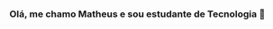 ### Olá, me chamo Matheus e sou estudante de Tecnologia 👋

<!--
**matheusmonteirob/matheusmonteirob** is a ✨ _special_ ✨ repository because its `README.md` (this file) appears on your GitHub profile.

Here are some ideas to get you started:

- 🔭 Atualmente trabalho com Eletroeleônica.
- 🌱 Estudando HTML, CSS, JavaScript, front-end e back-end e Arduino.
- 📫 Contate-me no email: matheusmonteiro.b_dev@hotmail.com
-->
